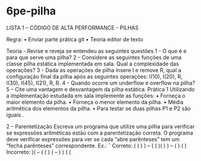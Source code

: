 # 6pe-pilha

LISTA 1 – CÓDIGO DE ALTA PERFORMANCE - PILHAS

Regra:
• Enviar parte prática git
• Teoria editor de texto

Teoria - Revise e reveja se entendeu as seguintes questões
1 - O que é e para que serve uma pilha?
2 – Considere as seguintes funções de uma classe pilha estática implementada em sala. Qual a
complexidade das operações?
3 - Dada as operações de pilha insere I e remove R, qual a configuração final da pilha após as
seguintes operações: I(10), I(20), R, I(30), I(45), I(21), R, R.
4 - Quando ocorre um underflow e overflow na pilha?
5 – Cite uma vantagem e desvantagem da pilha estática.
Prática
1 Utilizando a implementação estudada em sala implemente as funções:
• Forneça o maior elemento da pilha.
• Forneça o menor elemento da pilha.
• Média aritmética dos elementos da pilha.
• Para testar se duas pilhas P1 e P2 são iguais .

2 – Parentetização
Escreva um programa que utilize uma pilha para verificar se expressões aritméticas estão com a
parentetização correta. O programa deve verificar expressões para ver se cada “abre
parênteses” tem um “fecha parênteses” correspondente.
Ex.: ˆ Correto: ( ( ) ) – ( ( )( ) ) – ( ) ( )
Incorreto: )( – ( ( ) ( – ) ) ( (
